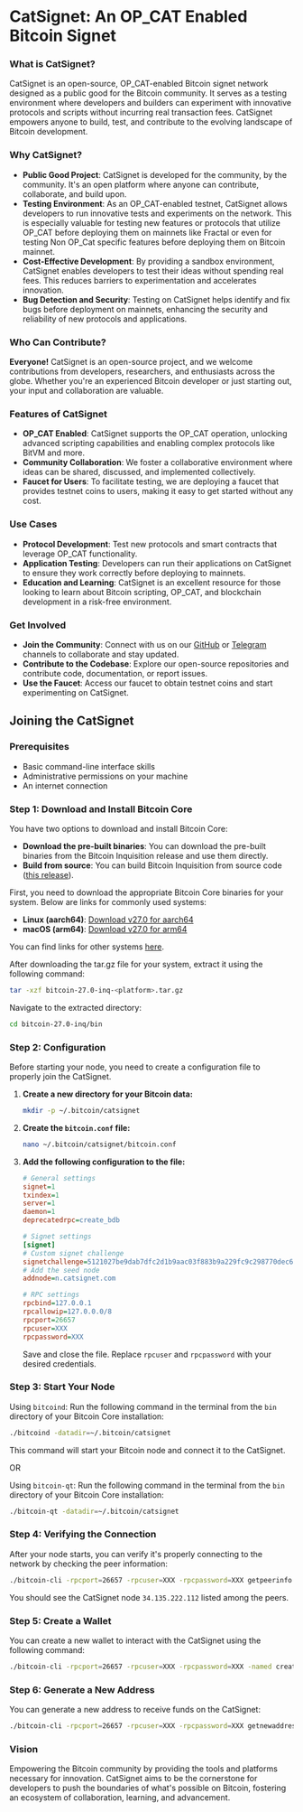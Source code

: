 # CatSignet: An OP_CAT Enabled Bitcoin Signet

### **What is CatSignet?**

CatSignet is an open-source, OP_CAT-enabled Bitcoin signet network designed as a public good for the Bitcoin community. It serves as a testing environment where developers and builders can experiment with innovative protocols and scripts without incurring real transaction fees. CatSignet empowers anyone to build, test, and contribute to the evolving landscape of Bitcoin development.

### **Why CatSignet?**

- **Public Good Project**: CatSignet is developed for the community, by the community. It's an open platform where anyone can contribute, collaborate, and build upon.
- **Testing Environment**: As an OP_CAT-enabled testnet, CatSignet allows developers to run innovative tests and experiments on the network. This is especially valuable for testing new features or protocols that utilize OP_CAT before deploying them on mainnets like Fractal or even for testing Non OP_Cat specific features before deploying them on Bitcoin mainnet.
- **Cost-Effective Development**: By providing a sandbox environment, CatSignet enables developers to test their ideas without spending real fees. This reduces barriers to experimentation and accelerates innovation.
- **Bug Detection and Security**: Testing on CatSignet helps identify and fix bugs before deployment on mainnets, enhancing the security and reliability of new protocols and applications.

### **Who Can Contribute?**

**Everyone!** CatSignet is an open-source project, and we welcome contributions from developers, researchers, and enthusiasts across the globe. Whether you're an experienced Bitcoin developer or just starting out, your input and collaboration are valuable.

### **Features of CatSignet**

- **OP_CAT Enabled**: CatSignet supports the OP_CAT operation, unlocking advanced scripting capabilities and enabling complex protocols like BitVM and more.
- **Community Collaboration**: We foster a collaborative environment where ideas can be shared, discussed, and implemented collectively.
- **Faucet for Users**: To facilitate testing, we are deploying a faucet that provides testnet coins to users, making it easy to get started without any cost.

### **Use Cases**

- **Protocol Development**: Test new protocols and smart contracts that leverage OP_CAT functionality.
- **Application Testing**: Developers can run their applications on CatSignet to ensure they work correctly before deploying to mainnets.
- **Education and Learning**: CatSignet is an excellent resource for those looking to learn about Bitcoin scripting, OP_CAT, and blockchain development in a risk-free environment.

### **Get Involved**

- **Join the Community**: Connect with us on our [GitHub](https://github.com/Cat-Signet) or [Telegram](https://t.me/catsignet) channels to collaborate and stay updated.
- **Contribute to the Codebase**: Explore our open-source repositories and contribute code, documentation, or report issues.
- **Use the Faucet**: Access our faucet to obtain testnet coins and start experimenting on CatSignet.

## Joining the CatSignet

### Prerequisites

- Basic command-line interface skills
- Administrative permissions on your machine
- An internet connection

### Step 1: Download and Install Bitcoin Core

You have two options to download and install Bitcoin Core:

- **Download the pre-built binaries**: You can download the pre-built binaries from the Bitcoin Inquisition release and use them directly.
- **Build from source**: You can build Bitcoin Inquisition from source code ([this release](https://github.com/bitcoin-inquisition/bitcoin/releases/tag/v27.0-inq)).

First, you need to download the appropriate Bitcoin Core binaries for your system. Below are links for commonly used systems:

- **Linux (aarch64)**: [Download v27.0 for aarch64](https://github.com/bitcoin-inquisition/bitcoin/releases/download/v27.0-inq/bitcoin-27.0-inq-aarch64-linux-gnu.tar.gz)
- **macOS (arm64)**: [Download v27.0 for arm64](https://github.com/bitcoin-inquisition/bitcoin/releases/download/v27.0-inq/bitcoin-27.0-inq-arm64-apple-darwin.tar.gz)

You can find links for other systems [here](https://github.com/bitcoin-inquisition/bitcoin/releases/tag/v27.0-inq).

After downloading the tar.gz file for your system, extract it using the following command:

```bash
tar -xzf bitcoin-27.0-inq-<platform>.tar.gz
```

Navigate to the extracted directory:

```bash
cd bitcoin-27.0-inq/bin
```

### Step 2: Configuration

Before starting your node, you need to create a configuration file to properly join the CatSignet.

1. **Create a new directory for your Bitcoin data:**

    ```bash
    mkdir -p ~/.bitcoin/catsignet
    ```

2. **Create the `bitcoin.conf` file:**

    ```bash
    nano ~/.bitcoin/catsignet/bitcoin.conf
    ```

3. **Add the following configuration to the file:**

    ```ini
    # General settings
    signet=1
    txindex=1
    server=1
    daemon=1
    deprecatedrpc=create_bdb

    # Signet settings
    [signet]
    # Custom signet challenge
    signetchallenge=5121027be9dab7dfc2d1b9aac03f883b9a229fc9c298770dec626b2acbf39e9b6e0e0c51ae
    # Add the seed node
    addnode=n.catsignet.com

    # RPC settings
    rpcbind=127.0.0.1
    rpcallowip=127.0.0.0/8
    rpcport=26657
    rpcuser=XXX
    rpcpassword=XXX
    ```

    Save and close the file. Replace `rpcuser` and `rpcpassword` with your desired credentials.

### Step 3: Start Your Node

Using `bitcoind`:
Run the following command in the terminal from the `bin` directory of your Bitcoin Core installation:

```bash
./bitcoind -datadir=~/.bitcoin/catsignet
```

This command will start your Bitcoin node and connect it to the CatSignet.

OR

Using `bitcoin-qt`: Run the following command in the terminal from the `bin` directory of your Bitcoin Core installation:

```bash
./bitcoin-qt -datadir=~/.bitcoin/catsignet
```

### Step 4: Verifying the Connection

After your node starts, you can verify it's properly connecting to the network by checking the peer information:

```bash
./bitcoin-cli -rpcport=26657 -rpcuser=XXX -rpcpassword=XXX getpeerinfo
```

You should see the CatSignet node `34.135.222.112` listed among the peers.

### Step 5: Create a Wallet

You can create a new wallet to interact with the CatSignet using the following command:

```bash
./bitcoin-cli -rpcport=26657 -rpcuser=XXX -rpcpassword=XXX -named createwallet wallet_name="test" descriptors=false
```

### Step 6: Generate a New Address

You can generate a new address to receive funds on the CatSignet:

```bash
./bitcoin-cli -rpcport=26657 -rpcuser=XXX -rpcpassword=XXX getnewaddress
```

### **Vision**

Empowering the Bitcoin community by providing the tools and platforms necessary for innovation. CatSignet aims to be the cornerstone for developers to push the boundaries of what's possible on Bitcoin, fostering an ecosystem of collaboration, learning, and advancement.
